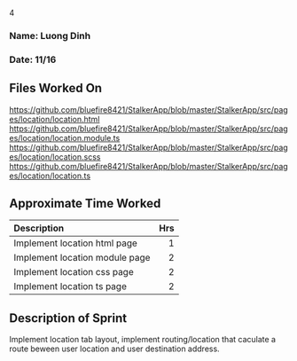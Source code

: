 4
### Name: Luong Dinh
### Date: 11/16

## Files Worked On
https://github.com/bluefire8421/StalkerApp/blob/master/StalkerApp/src/pages/location/location.html
https://github.com/bluefire8421/StalkerApp/blob/master/StalkerApp/src/pages/location/location.module.ts
https://github.com/bluefire8421/StalkerApp/blob/master/StalkerApp/src/pages/location/location.scss
https://github.com/bluefire8421/StalkerApp/blob/master/StalkerApp/src/pages/location/location.ts

## Approximate Time Worked

| Description                             | Hrs  |
| :---------------------------------------| ---: |
| Implement location html page            | 1    |
| Implement location module page          | 2    |
| Implement location css page             | 2    |
| Implement location ts page              | 2    |

## Description of Sprint
Implement location tab layout, implement routing/location that caculate a route beween user
location and user destination address.
